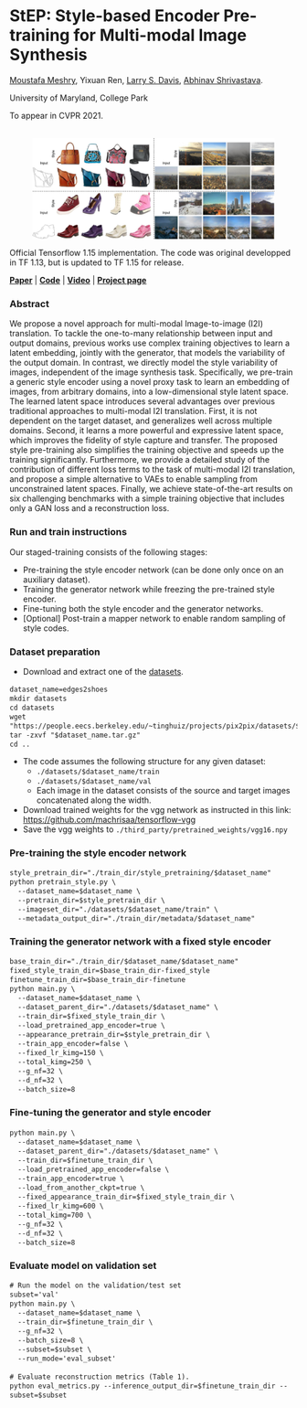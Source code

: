 # StEP: Style-based Encoder Pre-training for Multi-modal Image Synthesis
[Moustafa Meshry](http://www.cs.umd.edu/~mmeshry/),
Yixuan Ren,
[Larry S. Davis](http://users.umiacs.umd.edu/~lsd/),
[Abhinav Shrivastava](http://www.cs.umd.edu/~abhinav/).

University of Maryland, College Park

To appear in CVPR 2021. <br><br>


<figure class="image">
  <img align="center" src="imgs/style_transfer.jpg" width="500px">
</figure>

Official Tensorflow 1.15 implementation. The code was original developped in TF 1.13, but is updated to TF 1.15 for release.

[**Paper**](https://arxiv.org/abs/2104.07098) | [**Code**](https://github.com/MoustafaMeshry/StEP) | [**Video**](https://youtu.be/6PFQjIuq8-0) | [**Project page**](http://www.cs.umd.edu/~mmeshry/projects/step/)

### Abstract

We propose a novel approach for multi-modal Image-to-image (I2I) translation. To tackle the one-to-many relationship between input and output domains,
previous works use complex training objectives to learn a latent embedding, jointly with the generator, that models the variability of the output domain.
In contrast, we directly model the style variability of images, independent of the image synthesis task.
Specifically, we pre-train a generic style encoder using a novel proxy task to learn an embedding of images, from arbitrary domains, into a low-dimensional style latent space.
The learned latent space introduces several advantages over previous traditional approaches to multi-modal I2I translation.
First, it is not dependent on the target dataset, and generalizes well across multiple domains.
Second, it learns a more powerful and expressive latent space, which improves the fidelity of style capture and transfer.
The proposed style pre-training also simplifies the training objective and speeds up the training significantly.
Furthermore, we provide a detailed study of the contribution of different loss terms to the task of multi-modal I2I translation, and propose a simple
alternative to VAEs to enable sampling from unconstrained latent spaces.
Finally, we achieve state-of-the-art results on six challenging benchmarks with a simple training objective that includes only a GAN loss and a reconstruction loss.


### Run and train instructions

Our staged-training consists of the following stages:

-   Pre-training the style encoder network (can be done only once on an auxiliary dataset).
-   Training the generator network while freezing the pre-trained style encoder.
-   Fine-tuning both the style encoder and the generator networks.
-   [Optional] Post-train a mapper network to enable random sampling of style codes.

### Dataset preparation


*   Download and extract one of the [datasets](https://people.eecs.berkeley.edu/~tinghuiz/projects/pix2pix/datasets/).

```
dataset_name=edges2shoes
mkdir datasets
cd datasets
wget "https://people.eecs.berkeley.edu/~tinghuiz/projects/pix2pix/datasets/$dataset_name.tar.gz"
tar -zxvf "$dataset_name.tar.gz"
cd ..
```

*   The code assumes the following structure for any given dataset:
    *   `./datasets/$dataset_name/train`
    *   `./datasets/$dataset_name/val`
    *   Each image in the dataset consists of the source and target images concatenated along the width.
*   Download trained weights for the vgg network as instructed in this link: https://github.com/machrisaa/tensorflow-vgg
*   Save the vgg weights to `./third_party/pretrained_weights/vgg16.npy`


### Pre-training the style encoder network

```
style_pretrain_dir="./train_dir/style_pretraining/$dataset_name"
python pretrain_style.py \
  --dataset_name=$dataset_name \
  --pretrain_dir=$style_pretrain_dir \
  --imageset_dir="./datasets/$dataset_name/train" \
  --metadata_output_dir="./train_dir/metadata/$dataset_name"
```

### Training the generator network with a fixed style encoder

```
base_train_dir="./train_dir/$dataset_name/$dataset_name"
fixed_style_train_dir=$base_train_dir-fixed_style
finetune_train_dir=$base_train_dir-finetune
python main.py \
  --dataset_name=$dataset_name \
  --dataset_parent_dir="./datasets/$dataset_name" \
  --train_dir=$fixed_style_train_dir \
  --load_pretrained_app_encoder=true \
  --appearance_pretrain_dir=$style_pretrain_dir \
  --train_app_encoder=false \
  --fixed_lr_kimg=150 \
  --total_kimg=250 \
  --g_nf=32 \
  --d_nf=32 \
  --batch_size=8
```

### Fine-tuning the generator and style encoder


```
python main.py \
  --dataset_name=$dataset_name \
  --dataset_parent_dir="./datasets/$dataset_name" \
  --train_dir=$finetune_train_dir \
  --load_pretrained_app_encoder=false \
  --train_app_encoder=true \
  --load_from_another_ckpt=true \
  --fixed_appearance_train_dir=$fixed_style_train_dir \
  --fixed_lr_kimg=600 \
  --total_kimg=700 \
  --g_nf=32 \
  --d_nf=32 \
  --batch_size=8
```


### Evaluate model on validation set

```
# Run the model on the validation/test set
subset='val'
python main.py \
  --dataset_name=$dataset_name \
  --train_dir=$finetune_train_dir \
  --g_nf=32 \
  --batch_size=8 \
  --subset=$subset \
  --run_mode='eval_subset'

# Evaluate reconstruction metrics (Table 1).
python eval_metrics.py --inference_output_dir=$finetune_train_dir --subset=$subset
```
